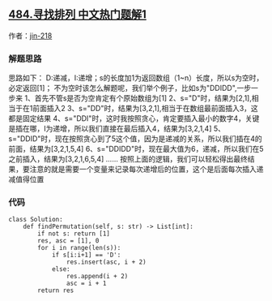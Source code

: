 ## [484.寻找排列 中文热门题解1](https://leetcode.cn/problems/find-permutation/solutions/100000/zui-hao-li-jie-yi-chong-jie-fa-dai-ma-bing-bu-xu-y)

作者：[jin-218](https://leetcode.cn/u/jin-218)
### 解题思路
思路如下：
D:递减，I:递增；s的长度加1为返回数组（1~n）长度，所以s为空时，必定返回[1]；
不为空时该怎么解题呢，我们举个例子，比如s为"DDIDD",一步一步来
1、首先不管s是否为空肯定有个原始数组为[1]
2、s="D"时，结果为[2,1],相当于在1前面插入2
3、s="DD"时，结果为[3,2,1],相当于在数组最前面插入3，这都是固定结果
4、s="DDI"时，这时我按照贪心，肯定要插入最小的数字4，关键是插在哪，I为递增，所以我们直接在最后插入4，结果为[3,2,1,4]
5、s="DDID"时，现在按照贪心到了5这个值，因为是递减的关系，所以我们插在4的前面，结果为[3,2,1,5,4]
6、s="DDIDD"时，现在最大值为6，递减，所以我们在5之前插入，结果为[3,2,1,6,5,4]
......
按照上面的逻辑，我们可以轻松得出最终结果，要注意的就是需要一个变量来记录每次递增后的位置，这个是后面每次插入递减值得位置
### 代码

```python3
class Solution:
    def findPermutation(self, s: str) -> List[int]:
        if not s: return [1]
        res, asc = [1], 0
        for i in range(len(s)):
            if s[i:i+1] == 'D':
                res.insert(asc, i + 2)
            else:
                res.append(i + 2)
                asc = i + 1
        return res
```